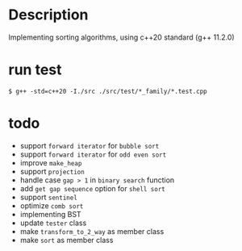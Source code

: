 # Description

Implementing sorting algorithms, using c++20 standard (g++ 11.2.0)

# run test

```shell
$ g++ -std=c++20 -I./src ./src/test/*_family/*.test.cpp
```

# todo

-   support `forward iterator` for `bubble sort`
-   support `forward iterator` for `odd even sort`
-   improve `make_heap`
-   support `projection`
-   handle case `gap > 1` in `binary search` function
-   add `get gap sequence` option for `shell sort`
-   support `sentinel`
-   optimize `comb sort`
-   implementing BST
-   update `tester` class
- 	make `transform_to_2_way` as member class
-	make `sort` as member class
